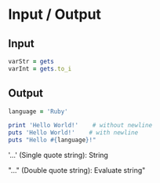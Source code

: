 # Input / Output

## Input

```ruby
varStr = gets
varInt = gets.to_i
```

## Output

```ruby
language = 'Ruby'

print 'Hello World!'    # without newline
puts 'Hello World!'    # with newline
puts "Hello #{language}!"
```

'...' (Single quote string): String

"..." (Double quote string): Evaluate string"

